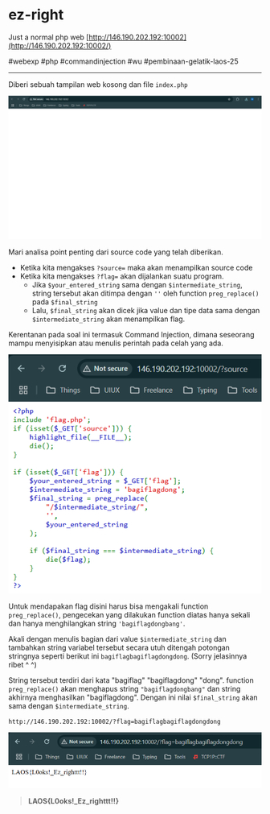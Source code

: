 # ez-right
Just a normal php web [http://146.190.202.192:10002](http://146.190.202.192:10002/)

#webexp #php #commandinjection #wu #pembinaan-gelatik-laos-25
___
Diberi sebuah tampilan web kosong dan file `index.php`

![web](./img/web.png)

Mari analisa point penting dari source code yang telah diberikan.
- Ketika kita mengakses `?source=` maka akan menampilkan source code
- Ketika kita mengakses `?flag=` akan dijalankan suatu program.
	- Jika `$your_entered_string` sama dengan `$intermediate_string`, string tersebut akan ditimpa dengan `''` oleh function `preg_replace()` pada `$final_string`
	- Lalu, `$final_string` akan dicek jika value dan tipe data sama dengan `$intermediate_string` akan menampilkan flag.

Kerentanan pada soal ini termasuk Command Injection, dimana seseorang mampu menyisipkan atau menulis perintah pada celah yang ada.

![source-code](./img/sourcecode.png)

Untuk mendapakan flag disini harus bisa mengakali function `preg_replace()`, pengecekan yang dilakukan function diatas hanya sekali dan hanya menghilangkan string `'bagiflagdongbang'`. 

Akali dengan menulis bagian dari value `$intermediate_string` dan tambahkan string variabel tersebut secara utuh ditengah potongan stringnya seperti berikut ini `bagiflagbagiflagdongdong`.
(Sorry jelasinnya ribet ^ ^)

String tersebut terdiri dari kata "bagiflag" "bagiflagdong" "dong".
function `preg_replace()` akan menghapus string `"bagiflagdongbang"` dan string akhirnya menghasilkan "bagiflagdong". Dengan ini nilai `$final_string` akan sama dengan `$intermediate_string`.

```
http://146.190.202.192:10002/?flag=bagiflagbagiflagdongdong
```

![flag](./img/flag.png)

> **LAOS{L0oks!_Ez_righttt!!}**